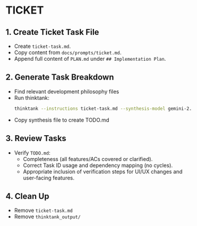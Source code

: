 # TICKET

## 1. Create Ticket Task File
- Create `ticket-task.md`.
- Copy content from `docs/prompts/ticket.md`.
- Append full content of `PLAN.md` under `## Implementation Plan`.

## 2. Generate Task Breakdown
- Find relevant development philosophy files
- Run thinktank:
    ```bash
    thinktank --instructions ticket-task.md --synthesis-model gemini-2.5-pro-preview-03-25 --model gemini-2.5-pro-preview-03-25 --model o4-mini PLAN.md [relevant development philosophy files]
    ```
- Copy synthesis file to create TODO.md

## 3. Review Tasks
- Verify `TODO.md`:
    - Completeness (all features/ACs covered or clarified).
    - Correct Task ID usage and dependency mapping (no cycles).
    - Appropriate inclusion of verification steps for UI/UX changes and user-facing features.

## 4. Clean Up
- Remove `ticket-task.md`
- Remove `thinktank_output/`

